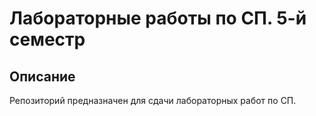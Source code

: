 Лабораторные работы по СП. 5-й семестр
======================================

Описание
--------
Репозиторий предназначен для сдачи лабораторных работ по СП.